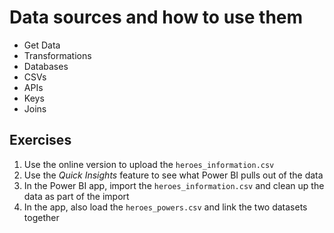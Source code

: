 # Data sources and how to use them

- Get Data
- Transformations
- Databases
- CSVs
- APIs
- Keys
- Joins

## Exercises
1. Use the online version to upload the `heroes_information.csv`
2. Use the *Quick Insights* feature to see what Power BI pulls out of the data
3. In the Power BI app, import the `heroes_information.csv` and clean up the data as part of the import
4. In the app, also load the `heroes_powers.csv` and link the two datasets together
